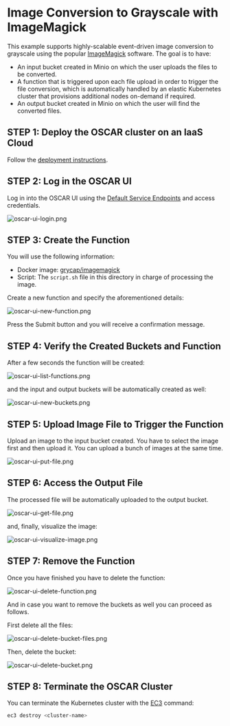 # Image Conversion to Grayscale with ImageMagick

This example supports highly-scalable event-driven image conversion to grayscale using the popular [ImageMagick](https://www.imagemagick.org) software. The goal is to have: 

 * An input bucket created in Minio on which the user uploads the files to be converted.
 * A function that is triggered upon each file upload in order to trigger the file conversion, which is automatically handled by an elastic Kubernetes cluster that provisions additional nodes on-demand if required.
 * An output bucket created in Minio on which the user will find the converted files.

## STEP 1: Deploy the OSCAR cluster on an IaaS Cloud

Follow the [deployment instructions](https://o-scar.readthedocs.io/en/latest/deploy.html).

## STEP 2: Log in the OSCAR UI

Log in into the OSCAR UI using the [Default Service Endpoints](https://o-scar.readthedocs.io/en/latest/usage.html#default-service-endpoints) and access credentials.

![oscar-ui-login.png](img/oscar-ui-login.png)

## STEP 3: Create the Function

You will use the following information:
 * Docker image: [grycap/imagemagick](https://hub.docker.com/r/grycap/imagemagick)
 * Script: The `script.sh` file in this directory in charge of processing the image.

Create a new function and specify the aforementioned details:

![oscar-ui-new-function.png](img/oscar-ui-new-function.png)

Press the Submit button and you will receive a confirmation message.

## STEP 4: Verify the Created Buckets and Function

After a few seconds the function will be created:

![oscar-ui-list-functions.png](img/oscar-ui-list-functions.png)

and the input and output buckets will be automatically created as well:

![oscar-ui-new-buckets.png](img/oscar-ui-new-buckets.png)

## STEP 5: Upload Image File to Trigger the Function

Upload an image to the input bucket created. You have to select the image first and then upload it. You can upload a bunch of images at the same time.

![oscar-ui-put-file.png](img/oscar-ui-put-file.png)

## STEP 6: Access the Output File

The processed file will be automatically uploaded to the output bucket.

![oscar-ui-get-file.png](img/oscar-ui-get-file.png)

and, finally, visualize the image:

![oscar-ui-visualize-image.png](img/oscar-ui-visualize-image.png)

## STEP 7: Remove the Function

Once you have finished you have to delete the function:

![oscar-ui-delete-function.png](img/oscar-ui-delete-function.png)

And in case you want to remove the buckets as well you can proceed as follows.

First delete all the files:

![oscar-ui-delete-bucket-files.png](img/oscar-ui-delete-bucket-files.png)

Then, delete the bucket:

![oscar-ui-delete-bucket.png](img/oscar-ui-delete-bucket.png)

## STEP 8: Terminate the OSCAR Cluster

You can terminate the Kubernetes cluster with the [EC3](https://github.com/grycap/ec3) command:

```sh
ec3 destroy <cluster-name>
```